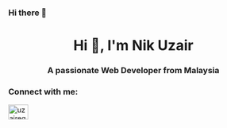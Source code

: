### Hi there 👋

<h1 align="center">Hi 👋, I'm Nik Uzair</h1>
<h3 align="center">A passionate Web Developer from Malaysia</h3>

<h3 align="left">Connect with me:</h3>
<p align="left">
<a href="https://instagram.com/uzaireg" target="blank"><img align="center" src="https://raw.githubusercontent.com/rahuldkjain/github-profile-readme-generator/master/src/images/icons/Social/instagram.svg" alt="uzaireg" height="30" width="40" /></a>
</p>

